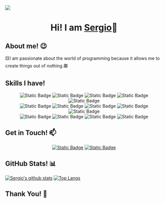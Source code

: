 <img src="https://sergiowani.github.io/public/images/banner.png" />
<h1 align="center">Hi! I am <a href="https://sergiowani.github.io/">Sergio</a>👋</h1>

## About me! 😉
<p>
  🟨I am passionate about the world of programming because it allows me to create things out of nothing.🟥
</p>

## Skills I have!
<div align="center">
  <img alt="Static Badge" src="https://img.shields.io/badge/HTML5-%23F8BA42?logo=html5">
  <img alt="Static Badge" src="https://img.shields.io/badge/CSS3-%23E03EA4?logo=css3">
  <img alt="Static Badge" src="https://img.shields.io/badge/SASS-%2397D742?logo=sass">
  <img alt="Static Badge" src="https://img.shields.io/badge/BOOTSTRAP-%23FFEE9B?logo=bootstrap">
  <img alt="Static Badge" src="https://img.shields.io/badge/TYPESCRIPT-%23FFFFFF?logo=typescript">
</div>
<div align="center">
  <img alt="Static Badge" src="https://img.shields.io/badge/JAVASCRIPT-%23F8BA43?logo=javascript">
  <img alt="Static Badge" src="https://img.shields.io/badge/NODE.JS-%23E03EA4?logo=nodedotjs">
  <img alt="Static Badge" src="https://img.shields.io/badge/EXPRESS-%2397D742?logo=express">
  <img alt="Static Badge" src="https://img.shields.io/badge/REACT-%2357AB32?logo=react">
  <img alt="Static Badge" src="https://img.shields.io/badge/MYSQL-%23FFFFFF?logo=mysql">
</div>
<div align="center">
  <img alt="Static Badge" src="https://img.shields.io/badge/GIT-%23F8BA43?logo=git">
  <img alt="Static Badge" src="https://img.shields.io/badge/CHAT%20GPT-%235DAB36?logo=openai">
  <img alt="Static Badge" src="https://img.shields.io/badge/TRELLO-%23F8BA43?logo=trello">
  <img alt="Static Badge" src="https://img.shields.io/badge/FIGMA-%23FAEB9A?logo=figma">
</div>

## Get in Touch! 📫
<div align="center">
  <a href="https://www.linkedin.com/in/sergiowani/"><img alt="Static Badge" src="https://img.shields.io/badge/LinkedIn Sergio-%2357AB32?style=flat&logo=linkedin"></a>
  <a href="mailto:sergiowani@outlook.es" target="blank"><img alt="Static Badge" src="https://img.shields.io/badge/sergiowani%40outlook.es-%23F8BA42?logo=maildotru"></a>
</div>

## GitHub Stats! 📊
[![Sergio's github stats](https://github-readme-stats.vercel.app/api?username=sergiowani&show_icons=true&theme=merko)](https://github.com/sergiowani) [![Top Langs](https://github-readme-stats.vercel.app/api/top-langs/?username=sergiowani&layout=compact&theme=merko)](https://github.com/sergiowani)


## Thank You! 🤙




<!--
**sergiowani/sergiowani** is a ✨ _special_ ✨ repository because its `README.md` (this file) appears on your GitHub profile.

Here are some ideas to get you started:

- 🔭 I’m currently working on ...
- 🌱 I’m currently learning ...
- 👯 I’m looking to collaborate on ...
- 🤔 I’m looking for help with ...
- 💬 Ask me about ...
- 📫 How to reach me: ...
- 😄 Pronouns: ...
- ⚡ Fun fact: ...
-->
